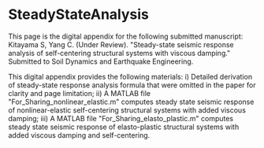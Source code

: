 # SteadyStateAnalysis

This page is the digital appendix for the following submitted manuscript:
Kitayama S, Yang C. (Under Review). "Steady-state seismic response analysis of self-centering structural systems with viscous damping." Submitted to Soil Dynamics and Earthquake Engineering.


This digital appendix provides the following materials:
i) Detailed derivation of steady-state response analysis formula that were omitted in the paper for clarity and page limitation;
ii) A MATLAB file "For_Sharing_nonlinear_elastic.m" computes steady state seismic response of nonlinear-elastic self-centering structural systems with added viscous damping;
iii) A MATLAB file "For_Sharing_elasto_plastic.m" computes steady state seismic response of elasto-plastic structural systems with added viscous damping and self-centering.

